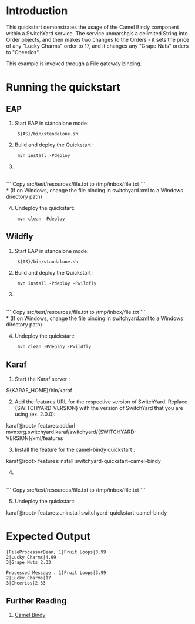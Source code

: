 Introduction
============
This quickstart demonstrates the usage of the Camel Bindy component within a
SwitchYard service.  The service unmarshals a delimited String into Order
objects, and then makes two changes to the Orders - it sets the
price of any "Lucky Charms" order to 17, and it changes any "Grape Nuts" 
orders to "Cheerios".

This example is invoked through a File gateway binding. 

Running the quickstart
======================


EAP
----------
1. Start EAP in standalone mode:

        ${AS}/bin/standalone.sh

2. Build and deploy the Quickstart :

        mvn install -Pdeploy

3. 
<br/>
```
        Copy src/test/resources/file.txt to /tmp/inbox/file.txt  
```
<br/>
* (If on Windows, change the file binding in switchyard.xml to a Windows directory path)

4. Undeploy the quickstart:

        mvn clean -Pdeploy


Wildfly
----------
1. Start EAP in standalone mode:

        ${AS}/bin/standalone.sh

2. Build and deploy the Quickstart :

        mvn install -Pdeploy -Pwildfly

3. 
<br/>
```
        Copy src/test/resources/file.txt to /tmp/inbox/file.txt  
```
<br/>
* (If on Windows, change the file binding in switchyard.xml to a Windows directory path)

4. Undeploy the quickstart:

        mvn clean -Pdeploy -Pwildfly


Karaf
----------
1. Start the Karaf server :

${KARAF_HOME}/bin/karaf

2. Add the features URL for the respective version of SwitchYard.   Replace {SWITCHYARD-VERSION}
with the version of SwitchYard that you are using (ex. 2.0.0): 

karaf@root> features:addurl mvn:org.switchyard.karaf/switchyard/{SWITCHYARD-VERSION}/xml/features

3. Install the feature for the camel-bindy quickstart :

karaf@root> features:install switchyard-quickstart-camel-bindy

4. 
<br/>
```
Copy src/test/resources/file.txt to /tmp/inbox/file.txt  
```
<br/>

5. Undeploy the quickstart:

karaf@root> features:uninstall switchyard-quickstart-camel-bindy


Expected Output
===============
```
[FileProcessorBean] 1|Fruit Loops|3.99
2|Lucky Charms|4.99
3|Grape Nuts|2.33

Processed Message : 1|Fruit Loops|3.99
2|Lucky Charms|17
3|Cheerios|2.33
```


## Further Reading

1. [Camel Bindy](http://camel.apache.org/bindy.html)
